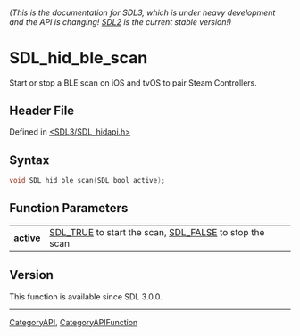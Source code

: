 ###### (This is the documentation for SDL3, which is under heavy development and the API is changing! [SDL2](https://wiki.libsdl.org/SDL2/) is the current stable version!)
# SDL_hid_ble_scan

Start or stop a BLE scan on iOS and tvOS to pair Steam Controllers.

## Header File

Defined in [<SDL3/SDL_hidapi.h>](https://github.com/libsdl-org/SDL/blob/main/include/SDL3/SDL_hidapi.h)

## Syntax

```c
void SDL_hid_ble_scan(SDL_bool active);

```

## Function Parameters

|                |                                                                                 |
| -------------- | ------------------------------------------------------------------------------- |
| **active**     | [SDL_TRUE](SDL_TRUE) to start the scan, [SDL_FALSE](SDL_FALSE) to stop the scan |

## Version

This function is available since SDL 3.0.0.

----
[CategoryAPI](CategoryAPI), [CategoryAPIFunction](CategoryAPIFunction)

